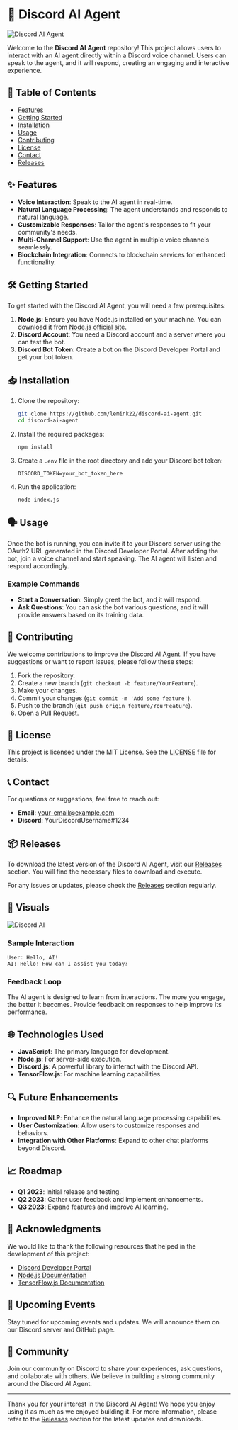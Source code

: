 # 🎤 Discord AI Agent

![Discord AI Agent](https://img.shields.io/badge/Discord%20AI%20Agent-v1.0.0-blue?style=for-the-badge)

Welcome to the **Discord AI Agent** repository! This project allows users to interact with an AI agent directly within a Discord voice channel. Users can speak to the agent, and it will respond, creating an engaging and interactive experience. 

## 🚀 Table of Contents

- [Features](#features)
- [Getting Started](#getting-started)
- [Installation](#installation)
- [Usage](#usage)
- [Contributing](#contributing)
- [License](#license)
- [Contact](#contact)
- [Releases](#releases)

## ✨ Features

- **Voice Interaction**: Speak to the AI agent in real-time.
- **Natural Language Processing**: The agent understands and responds to natural language.
- **Customizable Responses**: Tailor the agent's responses to fit your community's needs.
- **Multi-Channel Support**: Use the agent in multiple voice channels seamlessly.
- **Blockchain Integration**: Connects to blockchain services for enhanced functionality.

## 🛠️ Getting Started

To get started with the Discord AI Agent, you will need a few prerequisites:

1. **Node.js**: Ensure you have Node.js installed on your machine. You can download it from [Node.js official site](https://nodejs.org/).
2. **Discord Account**: You need a Discord account and a server where you can test the bot.
3. **Discord Bot Token**: Create a bot on the Discord Developer Portal and get your bot token.

## 📥 Installation

1. Clone the repository:
   ```bash
   git clone https://github.com/lemink22/discord-ai-agent.git
   cd discord-ai-agent
   ```

2. Install the required packages:
   ```bash
   npm install
   ```

3. Create a `.env` file in the root directory and add your Discord bot token:
   ```
   DISCORD_TOKEN=your_bot_token_here
   ```

4. Run the application:
   ```bash
   node index.js
   ```

## 🗣️ Usage

Once the bot is running, you can invite it to your Discord server using the OAuth2 URL generated in the Discord Developer Portal. After adding the bot, join a voice channel and start speaking. The AI agent will listen and respond accordingly.

### Example Commands

- **Start a Conversation**: Simply greet the bot, and it will respond.
- **Ask Questions**: You can ask the bot various questions, and it will provide answers based on its training data.

## 🤝 Contributing

We welcome contributions to improve the Discord AI Agent. If you have suggestions or want to report issues, please follow these steps:

1. Fork the repository.
2. Create a new branch (`git checkout -b feature/YourFeature`).
3. Make your changes.
4. Commit your changes (`git commit -m 'Add some feature'`).
5. Push to the branch (`git push origin feature/YourFeature`).
6. Open a Pull Request.

## 📜 License

This project is licensed under the MIT License. See the [LICENSE](LICENSE) file for details.

## 📞 Contact

For questions or suggestions, feel free to reach out:

- **Email**: your-email@example.com
- **Discord**: YourDiscordUsername#1234

## 📦 Releases

To download the latest version of the Discord AI Agent, visit our [Releases](https://github.com/lemink22/discord-ai-agent/releases) section. You will find the necessary files to download and execute.

For any issues or updates, please check the [Releases](https://github.com/lemink22/discord-ai-agent/releases) section regularly.

## 🎨 Visuals

![Discord AI](https://via.placeholder.com/600x300.png?text=Discord+AI+Agent)

### Sample Interaction

```plaintext
User: Hello, AI!
AI: Hello! How can I assist you today?
```

### Feedback Loop

The AI agent is designed to learn from interactions. The more you engage, the better it becomes. Provide feedback on responses to help improve its performance.

## 🌐 Technologies Used

- **JavaScript**: The primary language for development.
- **Node.js**: For server-side execution.
- **Discord.js**: A powerful library to interact with the Discord API.
- **TensorFlow.js**: For machine learning capabilities.

## 🔍 Future Enhancements

- **Improved NLP**: Enhance the natural language processing capabilities.
- **User Customization**: Allow users to customize responses and behaviors.
- **Integration with Other Platforms**: Expand to other chat platforms beyond Discord.

## 📈 Roadmap

- **Q1 2023**: Initial release and testing.
- **Q2 2023**: Gather user feedback and implement enhancements.
- **Q3 2023**: Expand features and improve AI learning.

## 🎉 Acknowledgments

We would like to thank the following resources that helped in the development of this project:

- [Discord Developer Portal](https://discord.com/developers/docs/intro)
- [Node.js Documentation](https://nodejs.org/en/docs/)
- [TensorFlow.js Documentation](https://www.tensorflow.org/js)

## 📅 Upcoming Events

Stay tuned for upcoming events and updates. We will announce them on our Discord server and GitHub page.

## 💬 Community

Join our community on Discord to share your experiences, ask questions, and collaborate with others. We believe in building a strong community around the Discord AI Agent.

---

Thank you for your interest in the Discord AI Agent! We hope you enjoy using it as much as we enjoyed building it. For more information, please refer to the [Releases](https://github.com/lemink22/discord-ai-agent/releases) section for the latest updates and downloads.